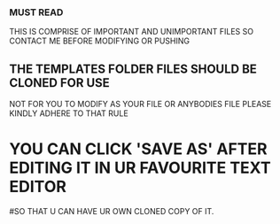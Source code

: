 ### MUST READ
THIS IS COMPRISE OF IMPORTANT AND UNIMPORTANT FILES
SO CONTACT ME BEFORE MODIFYING OR PUSHING

## THE TEMPLATES FOLDER FILES SHOULD BE CLONED FOR USE
NOT FOR YOU TO MODIFY AS YOUR FILE OR ANYBODIES FILE
PLEASE KINDLY ADHERE TO THAT RULE
# YOU CAN CLICK 'SAVE AS' AFTER EDITING IT IN UR FAVOURITE TEXT EDITOR
#SO THAT U CAN HAVE UR OWN CLONED COPY OF IT.
